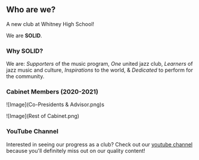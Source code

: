 ## Who are we?

A new club at Whitney High School!

We are **SOLID**.

### Why SOLID?

We are: _Supporters_ of the music program, _One_ united jazz club, _Learners_ of jazz music and culture, _Inspirations_ to the world, & _Dedicated_ to perform for the community.

### Cabinet Members (2020-2021)

![Image](Co-Presidents & Advisor.png)s

![Image](Rest of Cabinet.png)

### YouTube Channel

Interested in seeing our progress as a club? Check out our [youtube channel](https://youtube.com/channel/UCwTgxJHb8H2E9NzacMFTfhA) because you'll definitely miss out on our quality content!

